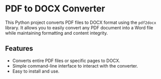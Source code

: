 # PDF to DOCX Converter

This Python project converts PDF files to DOCX format using the `pdf2docx` library. It allows you to easily convert any PDF document into a Word file while maintaining formatting and content integrity.

## Features

- Converts entire PDF files or specific pages to DOCX.
- Simple command-line interface to interact with the converter.
- Easy to install and use.

